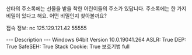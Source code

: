 산타의 주소록에는 선물을 받을 착한 어린이들의 주소가 있답니다.
주소록에는 한 가지 비밀이 있다고 해요. 어떤 비밀인지 찾아볼까요?

접속 정보: nc 125.129.121.42 55555


--- Description ---
Windows 64bit Version 10.0.19041.264
ASLR: True
DEP: True
SafeSEH: True
Stack Cookie: True
보호기법 full